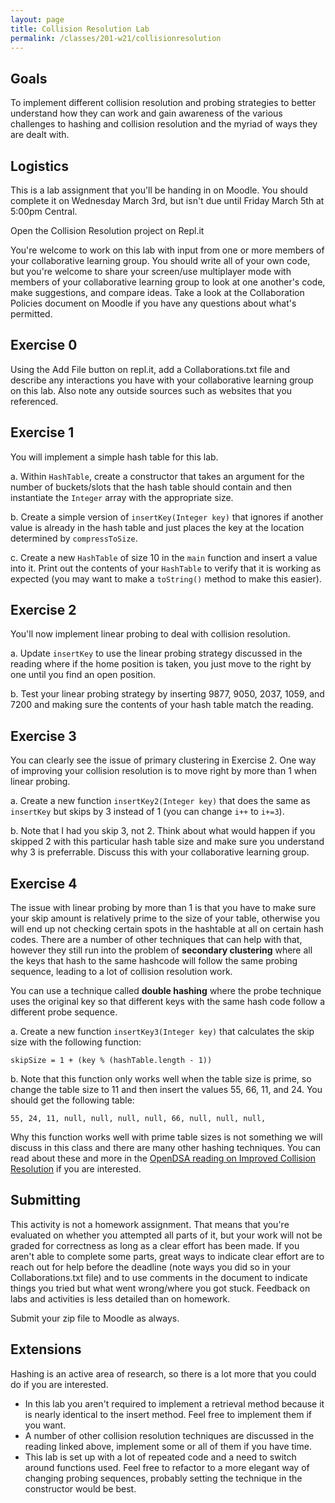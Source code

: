 ```yaml
---
layout: page
title: Collision Resolution Lab
permalink: /classes/201-w21/collisionresolution
---
```


## Goals
To implement different collision resolution and probing strategies to better understand how they can work and gain awareness of the various challenges to hashing and collision resolution and the myriad of ways they are dealt with.

## Logistics
This is a lab assignment that you'll be handing in on Moodle. You should complete it on Wednesday March 3rd, but isn't due until Friday March 5th at 5:00pm Central.

Open the Collision Resolution project on Repl.it

You're welcome to work on this lab with input from one or more members of your collaborative learning group. You should write all of your own code, but you're welcome to share your screen/use multiplayer mode with members of your collaborative learning group to look at one another's code, make suggestions, and compare ideas. Take a look at the Collaboration Policies document on Moodle if you have any questions about what's permitted.

## Exercise 0
Using the Add File button on repl.it, add a Collaborations.txt file and describe any interactions you have with your collaborative learning group on this lab. Also note any outside sources such as websites that you referenced.

## Exercise 1
You will implement a simple hash table for this lab.

a. Within `HashTable`, create a constructor that takes an argument for the number of buckets/slots that the hash table should contain and then instantiate the `Integer` array with the appropriate size.

b. Create a simple version of `insertKey(Integer key)` that ignores if another value is already in the hash table and just places the key at the location determined by `compressToSize`.

c. Create a new `HashTable` of size 10 in the `main` function and insert a value into it. Print out the contents of your `HashTable` to verify that it is working as expected (you may want to make a `toString()` method to make this easier).

## Exercise 2
You'll now implement linear probing to deal with collision resolution.

a. Update `insertKey` to use the linear probing strategy discussed in the reading where if the home position is taken, you just move to the right by one until you find an open position.

b. Test your linear probing strategy by inserting 9877, 9050, 2037, 1059, and 7200 and making sure the contents of your hash table match the reading.

## Exercise 3
You can clearly see the issue of primary clustering in Exercise 2. One way of improving your collision resolution is to move right by more than 1 when linear probing.

a. Create a new function `insertKey2(Integer key)` that does the same as `insertKey` but skips by 3 instead of 1 (you can change `i++` to `i+=3`).

b. Note that I had you skip 3, not 2. Think about what would happen if you skipped 2 with this particular hash table size and make sure you understand why 3 is preferrable. Discuss this with your collaborative learning group.

## Exercise 4
The issue with linear probing by more than 1 is that you have to make sure your skip amount is relatively prime to the size of your table, otherwise you will end up not checking certain spots in the hashtable at all on certain hash codes. There are a number of other techniques that can help with that, however they still run into the problem of **secondary clustering** where all the keys that hash to the same hashcode will follow the same probing sequence, leading to a lot of collision resolution work. 

You can use a technique called **double hashing** where the probe technique uses the original key so that different keys with the same hash code follow a different probe sequence.

a. Create a new function `insertKey3(Integer key)` that calculates the skip size with the following function:
```
skipSize = 1 + (key % (hashTable.length - 1))
```

b. Note that this function only works well when the table size is prime, so change the table size to 11 and then insert the values 55, 66, 11, and 24. You should get the following table:
```
55, 24, 11, null, null, null, null, 66, null, null, null, 
```

Why this function works well with prime table sizes is not something we will discuss in this class and there are many other hashing techniques. You can read about these and more in the [OpenDSA reading on Improved Collision Resolution](https://opendsa-server.cs.vt.edu/OpenDSA/Books/CS3/html/HashCImproved.html) if you are interested.

## Submitting
This activity is not a homework assignment. That means that you're evaluated on whether you attempted all parts of it, but your work will not be graded for correctness as long as a clear effort has been made. If you aren't able to complete some parts, great ways to indicate clear effort are to reach out for help before the deadline (note ways you did so in your Collaborations.txt file) and to use comments in the document to indicate things you tried but what went wrong/where you got stuck. Feedback on labs and activities is less detailed than on homework.

Submit your zip file to Moodle as always.

## Extensions
Hashing is an active area of research, so there is a lot more that you could do if you are interested.

* In this lab you aren't required to implement a retrieval method because it is nearly identical to the insert method. Feel free to implement them if you want.
* A number of other collision resolution techniques are discussed in the reading linked above, implement some or all of them if you have time.
* This lab is set up with a lot of repeated code and a need to switch around functions used. Feel free to refactor to a more elegant way of changing probing sequences, probably setting the technique in the constructor would be best.